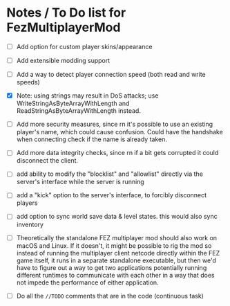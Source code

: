 
# Notes / To Do list for FezMultiplayerMod

- [ ] Add option for custom player skins/appearance

- [ ] Add extensible modding support 

- [ ] Add a way to detect player connection speed (both read and write speeds)

- [x] Note: using strings may result in DoS attacks; use WriteStringAsByteArrayWithLength and ReadStringAsByteArrayWithLength instead.

- [ ] Add more security measures, since rn it's possible to use an existing player's name, which could cause confusion. Could have the handshake when connecting check if the name is already taken.

- [ ] Add more data integrity checks, since rn if a bit gets corrupted it could disconnect the client.

- [ ] add ability to modify the "blocklist" and "allowlist" directly via the server's interface while the server is running

- [ ] add a "kick" option to the server's interface, to forcibly disconnect players

- [ ] add option to sync world save data & level states. this would also sync inventory 

- [ ] Theoretically the standalone FEZ multiplayer mod should also work on macOS and Linux. If it doesn't, it might be possible to rig the mod so instead of running the multiplayer client netcode directly within the FEZ game itself, it runs in a separate standalone executable, but then we'd have to figure out a way to get two applications potentially running different runtimes to communicate with each other in a way that does not impede the performance of either application.

- [ ] Do all the `//TODO` comments that are in the code (continuous task)


